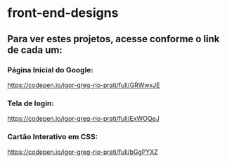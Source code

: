 # front-end-designs
 
## Para ver estes projetos, acesse conforme o link de cada um:

### Página Inicial do Google:
https://codepen.io/igor-greg-rio-prati/full/GRWwxJE


### Tela de login:
https://codepen.io/igor-greg-rio-prati/full/ExWOQeJ

### Cartão Interativo em CSS:
https://codepen.io/igor-greg-rio-prati/full/bGgPYXZ
